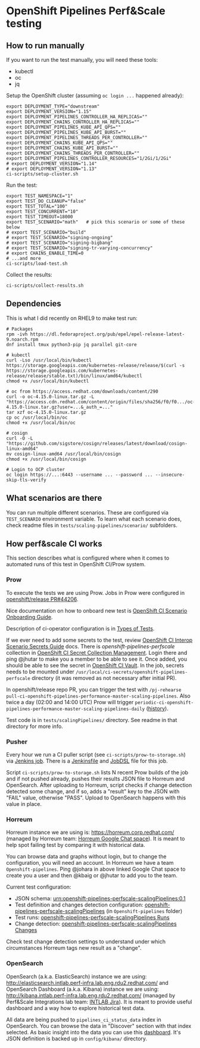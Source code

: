 # OpenShift Pipelines Perf&Scale testing


## How to run manually

If you want to run the test manually, you will need these tools:

 * kubectl
 * oc
 * jq

Setup the OpenShift cluster (assuming `oc login ...` happened already):

    export DEPLOYMENT_TYPE="downstream"
    export DEPLOYMENT_VERSION="1.15"
    export DEPLOYMENT_PIPELINES_CONTROLLER_HA_REPLICAS=""
    export DEPLOYMENT_CHAINS_CONTROLLER_HA_REPLICAS=""
    export DEPLOYMENT_PIPELINES_KUBE_API_QPS=""
    export DEPLOYMENT_PIPELINES_KUBE_API_BURST=""
    export DEPLOYMENT_PIPELINES_THREADS_PER_CONTROLLER=""
    export DEPLOYMENT_CHAINS_KUBE_API_QPS=""
    export DEPLOYMENT_CHAINS_KUBE_API_BURST=""
    export DEPLOYMENT_CHAINS_THREADS_PER_CONTROLLER=""
    export DEPLOYMENT_PIPELINES_CONTROLLER_RESOURCES="1/2Gi/1/2Gi"
    # export DEPLOYMENT_VERSION="1.14"
    # export DEPLOYMENT_VERSION="1.13"
    ci-scripts/setup-cluster.sh

Run the test:

    export TEST_NAMESPACE="1"
    export TEST_DO_CLEANUP="false"
    export TEST_TOTAL="100"
    export TEST_CONCURRENT="10"
    export TEST_TIMEOUT=18000
    export TEST_SCENARIO="math"   # pick this scenario or some of these below
    # export TEST_SCENARIO="build"
    # export TEST_SCENARIO="signing-ongoing"
    # export TEST_SCENARIO="signing-bigbang"
    # export TEST_SCENARIO="signing-tr-varying-concurrency"
    # export CHAINS_ENABLE_TIME=0
    # ...and more
    ci-scripts/load-test.sh

Collect the results:

    ci-scripts/collect-results.sh


## Dependencies

This is what I did recently on RHEL9 to make test run:

    # Packages
    rpm -ivh https://dl.fedoraproject.org/pub/epel/epel-release-latest-9.noarch.rpm
    dnf install tmux python3-pip jq parallel git-core

    # kubectl
    curl -Lso /usr/local/bin/kubectl https://storage.googleapis.com/kubernetes-release/release/$(curl -s https://storage.googleapis.com/kubernetes-release/release/stable.txt)/bin/linux/amd64/kubectl
    chmod +x /usr/local/bin/kubectl

    # oc from https://access.redhat.com/downloads/content/290
    curl -o oc-4.15.0-linux.tar.gz -L "https://access.cdn.redhat.com/content/origin/files/sha256/f0/f0.../oc-4.15.0-linux.tar.gz?user=...&_auth_=..."
    tar xzf oc-4.15.0-linux.tar.gz
    cp oc /usr/local/bin/oc
    chmod +x /usr/local/bin/oc

    # cosign
    curl -O -L "https://github.com/sigstore/cosign/releases/latest/download/cosign-linux-amd64"
    mv cosign-linux-amd64 /usr/local/bin/cosign
    chmod +x /usr/local/bin/cosign

    # Login to OCP cluster
    oc login https://...:6443 --username ... --password ... --insecure-skip-tls-verify


## What scenarios are there

You can run multiple different scenarios.
These are configured via `TEST_SCENARIO` environment variable.
To learn what each scenario does, check readme files in `tests/scaling-pipelines/scenario/` subfolders.


## How perf&scale CI works

This section describes what is configured where when it comes to automated runs of this test in OpenShift CI/Prow system.

### Prow

To execute the tests we are using Prow. Jobs in Prow were configured in [openshift/release PR#44206](https://github.com/openshift/release/pull/44206).

Nice documentation on how to onboard new test is [OpenShift CI Scenario Onboarding Guide](https://github.com/CSPI-QE/ocp-ci-docs/blob/main/docs/Onboarding/Onboarding_Guide.md).

Description of ci-operator configuration is in [Types of Tests](https://docs.ci.openshift.org/docs/architecture/ci-operator/#types-of-tests).

If we ever need to add some secrets to the test, review [OpenShift CI Interop Scenario Secrets Guide](https://github.com/CSPI-QE/ocp-ci-docs/blob/main/docs/OCP_CI_Tutorials/Secrets/Secrets_Guide.md) docs. There is *openshift-pipelines-perfscale* collection in [OpenShift CI Secret Collection Management](https://selfservice.vault.ci.openshift.org/). Login there and ping @jhutar to make you a member to be able to see it. Once added, you should be able to see the secret in [OpenShift CI Vault](https://vault.ci.openshift.org/ui/vault/secrets/kv/show/selfservice/openshift-pipelines-perfscale/scalingPipelines). In the job, secrets needs to be mounted under `/usr/local/ci-secrets/openshift-pipelines-perfscale` directory (it was removed as not necessary after initial PR).

In openshift/release repo PR, you can trigger the test with `/pj-rehearse pull-ci-openshift-pipelines-performance-master-scaling-pipelines`. Also twice a day (02:00 and 14:00 UTC) Prow will trigger `periodic-ci-openshift-pipelines-performance-master-scaling-pipelines-daily` ([history](https://prow.ci.openshift.org/job-history/gs/origin-ci-test/logs/periodic-ci-openshift-pipelines-performance-master-scaling-pipelines-daily)).

Test code is in `tests/scalingPipelines/` directory. See readme in that directory for more info.

### Pusher

Every hour we run a CI puller script (see `ci-scripts/prow-to-storage.sh`) via [Jenkins job](https://master-jenkins-csb-perf.apps.ocp-c1.prod.psi.redhat.com/view/SeedJobs/job/PipelinesCI_puller/). There is a [Jenkinsfile](https://gitlab.cee.redhat.com/redhat-performance/ci-configs/-/blob/master/jenkins/PipelinesCI_puller.groovy) and [JobDSL](https://gitlab.cee.redhat.com/redhat-performance/ci-configs/-/blob/master/src/jobs/PipelinesCI_pullerJob.groovy?ref_type=heads) file for this job.

Script `ci-scripts/prow-to-storage.sh` lists N recent Prow builds of the job and if not pushed already, pushes their results JSON file to Horreum and OpenSearch. After uploading to Horreum, script checks if change detection detected some change, and if so, adds a "result" key to the JSON with "FAIL" value, otherwise "PASS". Upload to OpenSearch happens with this value in place.

### Horreum

Horreum instance we are using is: <https://horreum.corp.redhat.com/> (managed by Horreum team: [Horreum Google Chat space](https://chat.google.com/room/AAAALGqIRVQ?cls=7)). It is meant to help spot failing test by comparing it with historical data.

You can browse data and graphs without login, but to change the configuration, you will need an account. In Horreum we have a team `Openshift-pipelines`. Ping @johara in above linked Google Chat space to create you a user and then @kbaig or @jhutar to add you to the team.

Current test configuration:

 * JSON schema: [urn:openshift-pipelines-perfscale-scalingPipelines:0.1](https://horreum.corp.redhat.com/schema/177)
 * Test definition and changes detection configuration: [openshift-pipelines-perfscale-scalingPipelines](https://horreum.corp.redhat.com/test/295) (in `Openshift-pipelines` folder)
 * Test runs: [openshift-pipelines-perfscale-scalingPipelines Runs](https://horreum.corp.redhat.com/run/list/295)
 * Change detection: [openshift-pipelines-perfscale-scalingPipelines Changes](https://horreum.corp.redhat.com/changes?test=openshift-pipelines-perfscale-scalingPipelines&fingerprint=%7B%22.parameters.test.run%22%3A%22.%2Frun.yaml%22%2C%22.parameters.test.total%22%3A1000%2C%22.parameters.test.concurrent%22%3A100%7D)

Check test change detection settings to understand under which circumstances Horreum tags new result as a "change".

### OpenSearch

OpenSearch (a.k.a. ElasticSearch) instance we are using: <http://elasticsearch.intlab.perf-infra.lab.eng.rdu2.redhat.com/> and OpenSearch Dashboard (a.k.a. Kibana) instance we are using: <http://kibana.intlab.perf-infra.lab.eng.rdu2.redhat.com/> (managed by Perf&Scale Integrations lab team: [INTLAB Jira](https://issues.redhat.com/browse/INTLAB)). It is meant to provide useful dashboard and a way how to explore historical test data.

All data are being pushed to `pipelines_ci_status_data` index in OpenSearch. You can browse the data in "Discover" section with that index selected. As basic insight into the data you can use this [dashboard](http://kibana.intlab.perf-infra.lab.eng.rdu2.redhat.com/app/dashboards#/view/427d69b0-6e6d-11ee-897a-a399889b5129). It's JSON definition is backed up in `config/kibana/` directory.
